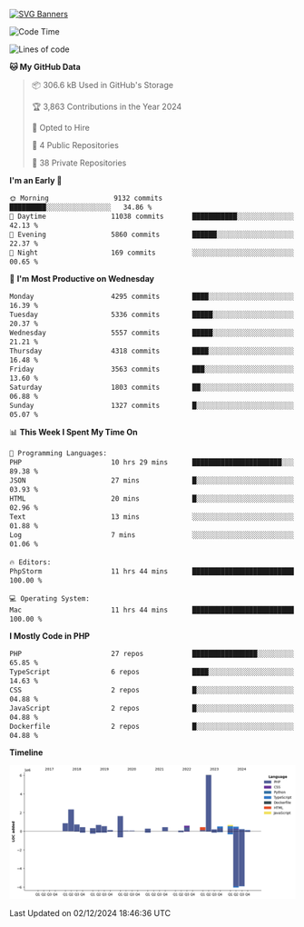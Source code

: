 [![SVG Banners](https://svg-banners.vercel.app/api?type=glitch&text1=Gere_Lajos%F0%9F%92%BB&width=800&height=400)](https://github.com/Akshay090/svg-banners)

<!--START_SECTION:waka-->
![Code Time](http://img.shields.io/badge/Code%20Time-1%2C971%20hrs%2053%20mins-blue)

![Lines of code](https://img.shields.io/badge/From%20Hello%20World%20I%27ve%20Written-17.6%20million%20lines%20of%20code-blue)

**🐱 My GitHub Data** 

> 📦 306.6 kB Used in GitHub's Storage 
 > 
> 🏆 3,863 Contributions in the Year 2024
 > 
> 💼 Opted to Hire
 > 
> 📜 4 Public Repositories 
 > 
> 🔑 38 Private Repositories 
 > 
**I'm an Early 🐤** 

```text
🌞 Morning                9132 commits        █████████░░░░░░░░░░░░░░░░   34.86 % 
🌆 Daytime                11038 commits       ███████████░░░░░░░░░░░░░░   42.13 % 
🌃 Evening                5860 commits        ██████░░░░░░░░░░░░░░░░░░░   22.37 % 
🌙 Night                  169 commits         ░░░░░░░░░░░░░░░░░░░░░░░░░   00.65 % 
```
📅 **I'm Most Productive on Wednesday** 

```text
Monday                   4295 commits        ████░░░░░░░░░░░░░░░░░░░░░   16.39 % 
Tuesday                  5336 commits        █████░░░░░░░░░░░░░░░░░░░░   20.37 % 
Wednesday                5557 commits        █████░░░░░░░░░░░░░░░░░░░░   21.21 % 
Thursday                 4318 commits        ████░░░░░░░░░░░░░░░░░░░░░   16.48 % 
Friday                   3563 commits        ███░░░░░░░░░░░░░░░░░░░░░░   13.60 % 
Saturday                 1803 commits        ██░░░░░░░░░░░░░░░░░░░░░░░   06.88 % 
Sunday                   1327 commits        █░░░░░░░░░░░░░░░░░░░░░░░░   05.07 % 
```


📊 **This Week I Spent My Time On** 

```text
💬 Programming Languages: 
PHP                      10 hrs 29 mins      ██████████████████████░░░   89.38 % 
JSON                     27 mins             █░░░░░░░░░░░░░░░░░░░░░░░░   03.93 % 
HTML                     20 mins             █░░░░░░░░░░░░░░░░░░░░░░░░   02.96 % 
Text                     13 mins             ░░░░░░░░░░░░░░░░░░░░░░░░░   01.88 % 
Log                      7 mins              ░░░░░░░░░░░░░░░░░░░░░░░░░   01.06 % 

🔥 Editors: 
PhpStorm                 11 hrs 44 mins      █████████████████████████   100.00 % 

💻 Operating System: 
Mac                      11 hrs 44 mins      █████████████████████████   100.00 % 
```

**I Mostly Code in PHP** 

```text
PHP                      27 repos            ████████████████░░░░░░░░░   65.85 % 
TypeScript               6 repos             ████░░░░░░░░░░░░░░░░░░░░░   14.63 % 
CSS                      2 repos             █░░░░░░░░░░░░░░░░░░░░░░░░   04.88 % 
JavaScript               2 repos             █░░░░░░░░░░░░░░░░░░░░░░░░   04.88 % 
Dockerfile               2 repos             █░░░░░░░░░░░░░░░░░░░░░░░░   04.88 % 
```



**Timeline**

![Lines of Code chart](https://raw.githubusercontent.com/gere-lajos/gere-lajos/main/assets/bar_graph.png)


 Last Updated on 02/12/2024 18:46:36 UTC
<!--END_SECTION:waka-->
